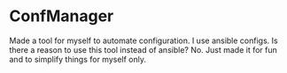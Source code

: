 # ConfManager
Made a tool for myself to automate configuration. I use ansible configs. Is there a reason to use this tool instead of ansible? No. Just made it for fun and to simplify things for myself only.
